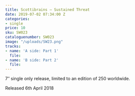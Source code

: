 ```yaml
---
title: Scottibrains – Sustained Threat
date: 2019-07-02 07:34:00 Z
categories:
- single
price: 10
sku: SW023
cataloguenumber: SW023
image: "/uploads/SW23.png"
tracks:
- name: 'A side: Part 1'
  file: 
- name: 'B side: Part 2'
  file: 
---
```


7″ single only release, limited to an edition of 250 worldwide.

Released 6th April 2018